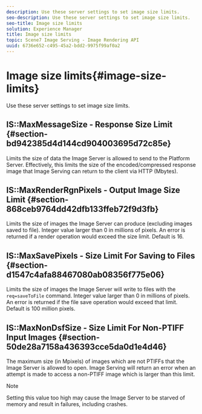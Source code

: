 ```yaml
---
description: Use these server settings to set image size limits.
seo-description: Use these server settings to set image size limits.
seo-title: Image size limits
solution: Experience Manager
title: Image size limits
topic: Scene7 Image Serving - Image Rendering API
uuid: 6736e652-c495-45a2-bdd2-9975f99af0a2
---
```


# Image size limits{#image-size-limits}

Use these server settings to set image size limits.

## IS::MaxMessageSize - Response Size Limit {#section-bd942385d4d144cd904003695d72c85e}

Limits the size of data the Image Server is allowed to send to the Platform Server. Effectively, this limits the size of the encoded/compressed response image that Image Serving can return to the client via HTTP (Mbytes).

## IS::MaxRenderRgnPixels - Output Image Size Limit {#section-868ceb9764dd42dfb133ffeb72f9d3fb}

Limits the size of images the Image Server can produce (excluding images saved to file). Integer value larger than 0 in millions of pixels. An error is returned if a render operation would exceed the size limit. Default is 16.

## IS::MaxSavePixels - Size Limit For Saving to Files {#section-d1547c4afa88467080ab08356f775e06}

Limits the size of images the Image Server will write to files with the `req=saveToFile` command. Integer value larger than 0 in millions of pixels. An error is returned if the file save operation would exceed that limit. Default is 100 million pixels.

## IS::MaxNonDsfSize - Size Limit For Non-PTIFF Input Images {#section-50de28a7158a436393cce5da0d1e4d46}

The maximum size (in Mpixels) of images which are not PTIFFs that the Image Server is allowed to open. Image Serving will return an error when an attempt is made to access a non-PTIFF image which is larger than this limit.

>[!NOTE]
>
>Setting this value too high may cause the Image Server to be starved of memory and result in failures, including crashes.

